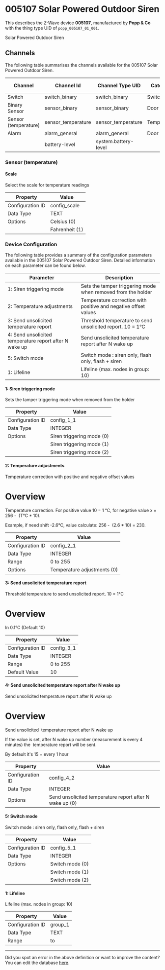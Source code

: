 
# 005107 Solar Powered Outdoor Siren

This describes the Z-Wave device **005107**, manufactured by **Popp &amp; Co** with the thing type UID of ```popp_005107_01_001```. 

Solar Powered Outdoor Siren

## Channels
The following table summarises the channels available for the 005107 Solar Powered Outdoor Siren.

| Channel | Channel Id | Channel Type UID | Category | Item Type |
|---------|------------|------------------|----------|-----------|
| Switch | switch_binary | switch_binary | Switch | Switch |
| Binary Sensor | sensor_binary | sensor_binary | Door | Switch |
| Sensor (temperature) | sensor_temperature | sensor_temperature | Temperature | Number |
| Alarm | alarm_general | alarm_general | Door | Switch |
|  | battery-level | system.battery-level |  |  |



### Sensor (temperature)

#### Scale

Select the scale for temperature readings


| Property         | Value    |
|------------------|----------|
| Configuration ID | config_scale |
| Data Type        | TEXT || Default Value | 0 |
| Options | Celsius (0) |
|  | Fahrenheit (1) |






### Device Configuration
The following table provides a summary of the configuration parameters available in the 005107 Solar Powered Outdoor Siren.
Detailed information on each parameter can be found below.

| Parameter   | Description |
|-------------|-------------|
| 1: Siren triggering mode | Sets the tamper triggering mode when removed from the holder |
| 2: Temperature adjustments | Temperature correction with positive and negative offset values |
| 3: Send unsolicited temperature report | Threshold temperature to send unsolicited report. 10 = 1°C |
| 4: Send unsolicited temperature report after N wake up | Send unsolicited temperature report after N wake up |
| 5: Switch mode | Switch mode : siren only, flash only, flash + siren |
| 1: Lifeline | Lifeline (max. nodes in group: 10) |




#### 1: Siren triggering mode

Sets the tamper triggering mode when removed from the holder


| Property         | Value    |
|------------------|----------|
| Configuration ID | config_1_1 |
| Data Type        | INTEGER || Default Value | 0 |
| Options | Siren triggering mode (0) |
|  | Siren triggering mode (1) |
|  | Siren triggering mode (2) |






#### 2: Temperature adjustments

Temperature correction with positive and negative offset values  


# Overview #

Temperature correction. For positive value 10 = 1 °C, for negative value x = 256 -  (T°C \* 10).

Example, if need shift -2.6°C, value calculate: 256 -  (2.6 \* 10) = 230.


| Property         | Value    |
|------------------|----------|
| Configuration ID | config_2_1 |
| Data Type        | INTEGER |
| Range | 0 to 255 || Default Value | 0 |
| Options | Temperature adjustments (0) |






#### 3: Send unsolicited temperature report

Threshold temperature to send unsolicited report. 10 = 1°C  


# Overview #

In 0.1°C (Default 10)


| Property         | Value    |
|------------------|----------|
| Configuration ID | config_3_1 |
| Data Type        | INTEGER |
| Range | 0 to 255 |
| Default Value | 10 |






#### 4: Send unsolicited temperature report after N wake up

Send unsolicited temperature report after N wake up  


# Overview #

Send unsolicited  temperature report after N wake up

If the value is set, after N wake up number (measurement is every 4 minutes) the  temperature report will be sent.

By default it's 15 = every 1 hour


| Property         | Value    |
|------------------|----------|
| Configuration ID | config_4_2 |
| Data Type        | INTEGER || Default Value | 15 |
| Options | Send unsolicited temperature report after N wake up (0) |






#### 5: Switch mode

Switch mode : siren only, flash only, flash + siren


| Property         | Value    |
|------------------|----------|
| Configuration ID | config_5_1 |
| Data Type        | INTEGER || Default Value | 2 |
| Options | Switch mode (0) |
|  | Switch mode (1) |
|  | Switch mode (2) |






#### 1: Lifeline

Lifeline (max. nodes in group: 10)


| Property         | Value    |
|------------------|----------|
| Configuration ID | group_1 |
| Data Type        | TEXT |
| Range |  to  |






---

Did you spot an error in the above definition or want to improve the content?
You can edit the database [here](http://www.cd-jackson.com/index.php/zwave/zwave-device-database/zwave-device-list/devicesummary/367).

